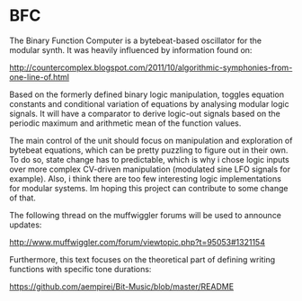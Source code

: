 BFC
===

The Binary Function Computer is  a bytebeat-based oscillator for the modular synth. It was heavily influenced by information found on:

http://countercomplex.blogspot.com/2011/10/algorithmic-symphonies-from-one-line-of.html

Based on the formerly defined binary logic manipulation, toggles equation constants and conditional variation of equations by analysing modular logic signals. It will have a comparator to derive logic-out signals based on the periodic maximum and arithmetic mean of the function values.

The main control of the unit should focus on manipulation and exploration of bytebeat equations, which can be pretty puzzling to figure out in their own. To do so, state change has to predictable, which is why i chose logic inputs over more complex CV-driven manipulation (modulated sine LFO signals for example). Also, i think there are too few interesting logic implementations for modular systems. Im hoping this project can contribute to some change of that.

The following thread on the muffwiggler forums will be used to announce updates:


http://www.muffwiggler.com/forum/viewtopic.php?t=95053#1321154

Furthermore, this text focuses on the theoretical part of defining writing functions with specific tone durations:

https://github.com/aempirei/Bit-Music/blob/master/README
